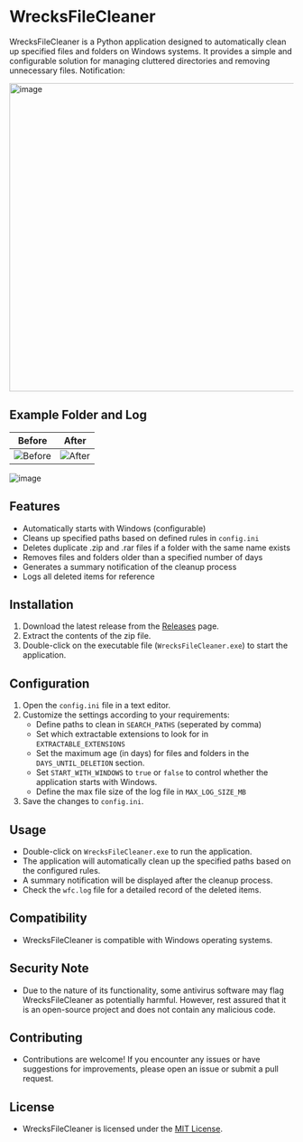 # WrecksFileCleaner

WrecksFileCleaner is a Python application designed to automatically clean up specified files and folders on Windows systems. It provides a simple and configurable solution for managing cluttered directories and removing unnecessary files.
Notification:

<img width="546" alt="image" src="https://github.com/wrecks-code/WrecksFileCleaner/assets/29825723/37a0ceb5-61a8-499f-bd1e-a50d9f8d740d">

## Example Folder and Log

| Before | After |
| ------ | ----- |
| ![Before](https://github.com/wrecks-code/WrecksFileCleaner/assets/29825723/e2db839d-cbbf-4694-9cdf-4cf720d5f5c6) | ![After](https://github.com/wrecks-code/WrecksFileCleaner/assets/29825723/f4e392f2-1f79-4a7c-a458-3490ef67f0b5) |


![image](https://github.com/wrecks-code/WrecksFileCleaner/assets/29825723/5997b645-5c8a-47a1-8072-05eb0e0ff8c5)



## Features

- Automatically starts with Windows (configurable)
- Cleans up specified paths based on defined rules in `config.ini`
- Deletes duplicate .zip and .rar files if a folder with the same name exists
- Removes files and folders older than a specified number of days
- Generates a summary notification of the cleanup process
- Logs all deleted items for reference

## Installation

1. Download the latest release from the [Releases](https://github.com/wrecks-code/WrecksFileCleaner/releases) page.
2. Extract the contents of the zip file.
3. Double-click on the executable file (`WrecksFileCleaner.exe`) to start the application.

## Configuration

1. Open the `config.ini` file in a text editor.
2. Customize the settings according to your requirements:
   - Define paths to clean in `SEARCH_PATHS` (seperated by comma)
   - Set which extractable extensions to look for in `EXTRACTABLE_EXTENSIONS`
   - Set the maximum age (in days) for files and folders in the `DAYS_UNTIL_DELETION` section.
   - Set `START_WITH_WINDOWS` to `true` or `false` to control whether the application starts with Windows.
   - Define the max file size of the log file in `MAX_LOG_SIZE_MB`
3. Save the changes to `config.ini`.

## Usage

- Double-click on `WrecksFileCleaner.exe` to run the application.
- The application will automatically clean up the specified paths based on the configured rules.
- A summary notification will be displayed after the cleanup process.
- Check the `wfc.log` file for a detailed record of the deleted items.

## Compatibility

- WrecksFileCleaner is compatible with Windows operating systems.

## Security Note

- Due to the nature of its functionality, some antivirus software may flag WrecksFileCleaner as potentially harmful. However, rest assured that it is an open-source project and does not contain any malicious code.

## Contributing

- Contributions are welcome! If you encounter any issues or have suggestions for improvements, please open an issue or submit a pull request.

## License

- WrecksFileCleaner is licensed under the [MIT License](LICENSE).

